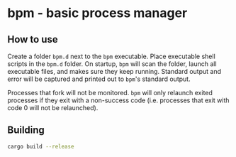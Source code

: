 # bpm - basic process manager

## How to use

Create a folder `bpm.d` next to the `bpm` executable. Place executable shell
scripts in the `bpm.d` folder. On startup, `bpm` will scan the folder, launch
all executable files, and makes sure they keep running. Standard output and
error will be captured and printed out to `bpm`'s standard output.

Processes that fork will not be monitored. `bpm` will only relaunch exited
processes if they exit with a non-success code (i.e. processes that exit with
code 0 will not be relaunched).

## Building

```sh
cargo build --release
```
